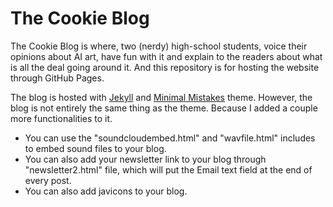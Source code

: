 # The Cookie Blog

The Cookie Blog is where, two (nerdy) high-school students, voice their opinions about AI art, 
have fun with it and explain to the readers about what is all the deal going around it. And this 
repository is for hosting the website through GitHub Pages.

The blog is hosted with [Jekyll](https://jekyllrb.com/) and [Minimal Mistakes](https://github.com/mmistakes/minimal-mistakes) theme.
However, the blog is not entirely the same thing as the theme. Because I added a couple more functionalities to it. 

- You can use the "soundcloudembed.html" and "wavfile.html" includes to embed sound files to your blog.
- You can also add your newsletter link to your blog through "newsletter2.html" file, which will put the Email text field at the end of every post.
- You can also add javicons to your blog.

